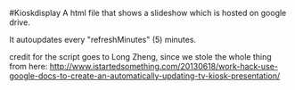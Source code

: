 #Kioskdisplay
A html file that shows a slideshow which is hosted on google drive.

It autoupdates every "refreshMinutes" (5) minutes.

credit for the script goes to Long Zheng, since we stole the whole thing from here: http://www.istartedsomething.com/20130618/work-hack-use-google-docs-to-create-an-automatically-updating-tv-kiosk-presentation/